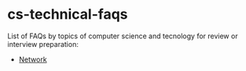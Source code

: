 # cs-technical-faqs
List of FAQs by topics of computer science and tecnology for review or interview preparation:
- [Network](./Network.md)